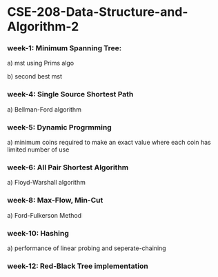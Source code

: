 # CSE-208-Data-Structure-and-Algorithm-2

<h3>week-1: Minimum Spanning Tree: </h3><p>a) mst using Prims algo</p><p>b) second best mst</p>

<h3>week-4: Single Source Shortest Path</h3><p>a) Bellman-Ford algorithm</p>

<h3>week-5: Dynamic Progrmming</h3><p>a) minimum coins required to make an exact value where each coin has limited number of use</p>

<h3>week-6: All Pair Shortest Algorithm</h3><p>a) Floyd-Warshall algorithm</p>

<h3>week-8: Max-Flow, Min-Cut</h3><p>a) Ford-Fulkerson Method</p>

<h3>week-10: Hashing </h3><p>a) performance of linear probing and seperate-chaining</p>

<h3>week-12: Red-Black Tree implementation</h3>

